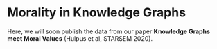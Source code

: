 # Morality in Knowledge Graphs

Here, we will soon publish the data from our paper **Knowledge Graphs meet Moral Values** (Hulpus et al, STARSEM 2020).
